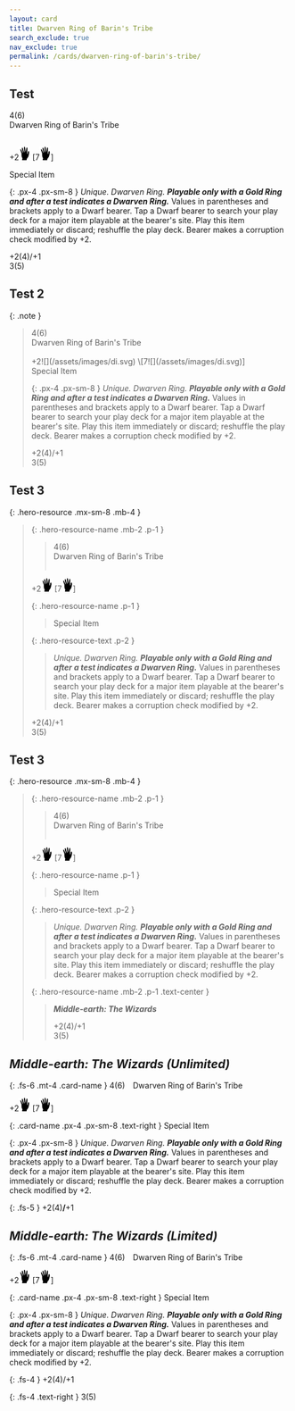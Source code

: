 ```yaml
---
layout: card
title: Dwarven Ring of Barin's Tribe
search_exclude: true
nav_exclude: true
permalink: /cards/dwarven-ring-of-barin's-tribe/
---
```


## Test

<div class="card-mp">4(6)</div>
<div class="card-name">Dwarven Ring of Barin's Tribe</div><br>

+2![](/assets/images/di.svg) \[7![](/assets/images/di.svg)]

<div class="card-classification">Special Item</div>

{: .px-4 .px-sm-8 }
_Unique. Dwarven Ring._ ***Playable only with a Gold Ring and after a test indicates a Dwarven Ring.*** Values in parentheses and brackets apply to a Dwarf bearer. Tap a Dwarf bearer to search your play deck for a major item playable at the bearer's site. Play this item immediately or discard; reshuffle the play deck. Bearer makes a corruption check modified by +2.

<div class="card-shield">+2(4)/+1</div>
<div class="card-corruption">3(5)</div>


## Test 2

{: .note }
> <div class="card-mp">4(6)</div>
> <div class="card-name">Dwarven Ring of Barin's Tribe</div><br>
> +2![](/assets/images/di.svg) \[7![](/assets/images/di.svg)]
>
> <div class="card-classification">Special Item</div>
>
> {: .px-4 .px-sm-8 }
> _Unique. Dwarven Ring._ ***Playable only with a Gold Ring and after a test indicates a Dwarven Ring.*** Values in parentheses and brackets apply to a Dwarf bearer. Tap a Dwarf bearer to search your play deck for a major item playable at the bearer's site. Play this item immediately or discard; reshuffle the play deck. Bearer makes a corruption check modified by +2.
> 
> <div class="card-shield">+2(4)/+1</div>
> <div class="card-corruption">3(5)</div>
> 

## Test 3

{: .hero-resource .mx-sm-8 .mb-4 }
> {: .hero-resource-name .mb-2 .p-1 }
> > <div class="card-mp">4(6)</div>
> > <div class="card-name">Dwarven Ring of Barin's Tribe</div><br>
> 
> +2![](/assets/images/di.svg) \[7![](/assets/images/di.svg)]
> 
> {: .hero-resource-name .p-1 }
> > <div class="card-classification">Special Item</div>
> 
> {: .hero-resource-text .p-2 }
> > _Unique. Dwarven Ring._ ***Playable only with a Gold Ring and after a test indicates a Dwarven Ring.*** Values in parentheses and brackets apply to a Dwarf bearer. Tap a Dwarf bearer to search your play deck for a major item playable at the bearer's site. Play this item immediately or discard; reshuffle the play deck. Bearer makes a corruption check modified by +2.
> 
> <div class="card-shield">+2(4)/+1</div>
> <div class="card-corruption">3(5)</div>
> 


## Test 3

{: .hero-resource .mx-sm-8 .mb-4 }
> {: .hero-resource-name .mb-2 .p-1 }
> > <div class="card-mp">4(6)</div>
> > <div class="card-name">Dwarven Ring of Barin's Tribe</div><br>
> 
> +2![](/assets/images/di.svg) \[7![](/assets/images/di.svg)]
> 
> {: .hero-resource-name .p-1 }
> > 
> > <div class="card-classification">Special Item</div>
> 
> {: .hero-resource-text .p-2 }
> > _Unique. Dwarven Ring._ ***Playable only with a Gold Ring and after a test indicates a Dwarven Ring.*** Values in parentheses and brackets apply to a Dwarf bearer. Tap a Dwarf bearer to search your play deck for a major item playable at the bearer's site. Play this item immediately or discard; reshuffle the play deck. Bearer makes a corruption check modified by +2.
> 
> {: .hero-resource-name .mb-2 .p-1 .text-center }
> > _**Middle-earth: The Wizards**_
> > <div class="card-shield">+2(4)/+1</div>
> > <div class="card-corruption">3(5)</div>

## _Middle-earth: The Wizards (Unlimited)_

{: .fs-6 .mt-4 .card-name }
4(6)&emsp;Dwarven Ring of Barin's Tribe

+2![](/assets/images/di.svg) \[7![](/assets/images/di.svg)]
 
{: .card-name .px-4 .px-sm-8 .text-right }
Special Item

{: .px-4 .px-sm-8 }
_Unique. Dwarven Ring._ ***Playable only with a Gold Ring and after a test indicates a Dwarven Ring.*** Values in parentheses and brackets apply to a Dwarf bearer. Tap a Dwarf bearer to search your play deck for a major item playable at the bearer's site. Play this item immediately or discard; reshuffle the play deck. Bearer makes a corruption check modified by +2.

{: .fs-5 } 
+2(4)**/**+1

## _Middle-earth: The Wizards (Limited)_

{: .fs-6 .mt-4 .card-name }
4(6)&emsp;Dwarven Ring of Barin's Tribe

+2![](/assets/images/di.svg) \[7![](/assets/images/di.svg)]
 
{: .card-name .px-4 .px-sm-8 .text-right }
Special Item

{: .px-4 .px-sm-8 }
_Unique. Dwarven Ring._ ***Playable only with a Gold Ring and after a test indicates a Dwarven Ring.*** Values in parentheses and brackets apply to a Dwarf bearer. Tap a Dwarf bearer to search your play deck for a major item playable at the bearer's site. Play this item immediately or discard; reshuffle the play deck. Bearer makes a corruption check modified by +2.

{: .fs-4 } 
+2(4)/+1

{: .fs-4 .text-right }
3(5)
